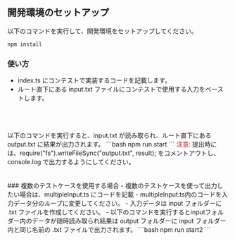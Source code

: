 ## 開発環境のセットアップ

以下のコマンドを実行して、開発環境をセットアップしてください。

```bash
npm install
```

### 使い方
- index.ts にコンテストで実装するコードを記載します。
- ルート直下にある input.txt ファイルにコンテストで使用する入力をペーストします。
<br>
<br>
<br>
以下のコマンドを実行すると、input.txt が読み取られ、ルート直下にある output.txt に結果が出力されます。
```bash
npm run start
```
<span style="color: red; ">注意:</span>
 提出時には、require("fs").writeFileSync("output.txt", result); をコメントアウトし、console.log で出力するようにしてください。
<br>
<br>
<br>
### 複数のテストケースを使用する場合
- 複数のテストケースを使って出力したい場合は、multipleInput.ts にコードを記載
- multipleInput.ts内のコードを入力データ分のループに変更してください。
- 入力データは input フォルダーに .txt ファイルを作成してください。
- 以下のコマンドを実行するとinputフォルダー内のデータが随時読み取られ結果は output フォルダーに input フォルダー内と同じ名前の .txt ファイルで出力されます。
```bash
npm run start2
```